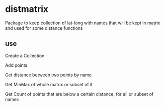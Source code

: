 # distmatrix
Package to keep collection of lat-long with names that will be kept in matrix and used for some distance functions

## use

Create a Collection

Add points

Get distance between two points by name

Get MinMax of whole matrix or subset of it

Get Count of points that are below a certain distance, for all or subset of names
